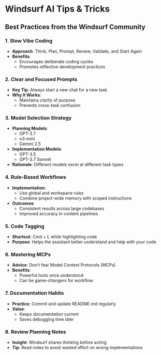 # Windsurf AI Tips & Tricks

## Best Practices from the Windsurf Community

### 1. Slow Vibe Coding
- **Approach**: Think, Plan, Prompt, Review, Validate, and Start Again
- **Benefits**:
  - Encourages deliberate coding cycles
  - Promotes reflective development practices

### 2. Clear and Focused Prompts
- **Key Tip**: Always start a new chat for a new task
- **Why It Works**:
  - Maintains clarity of purpose
  - Prevents cross-task confusion

### 3. Model Selection Strategy
- **Planning Models**:
  - GPT-3.7
  - o3-mini
  - Gemini 2.5
- **Implementation Models**:
  - GPT-3.5
  - GPT-3.7 Sonnet
- **Rationale**: Different models excel at different task types

### 4. Rule-Based Workflows
- **Implementation**:
  - Use global and workspace rules
  - Combine project-wide memory with scoped instructions
- **Outcomes**:
  - Consistent results across large codebases
  - Improved accuracy in content pipelines

### 5. Code Tagging
- **Shortcut**: Cmd + L while highlighting code
- **Purpose**: Helps the assistant better understand and help with your code

### 6. Mastering MCPs
- **Advice**: Don't fear Model Context Protocols (MCPs)
- **Benefits**:
  - Powerful tools once understood
  - Can be game-changers for workflow

### 7. Documentation Habits
- **Practice**: Commit and update README.md regularly
- **Value**:
  - Keeps documentation current
  - Saves debugging time later

### 8. Review Planning Notes
- **Insight**: Windsurf shares thinking before acting
- **Tip**: Read notes to avoid wasted effort on wrong implementations
